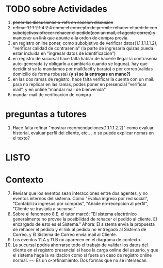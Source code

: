 # TODO sobre Actividades
1. ~~poner las discusiones o-refs en seccion discusion~~
2. ~~refinar 1.1.1.2.1.4.2.4 como el concepto de permitir rehacer el pedido con subobjetivos ofrecer rehacer el pedido(con un mail, el agente correo) y mantener un link que apunte a la orden de compra previa.~~
3. en registro online poner, como subobjetivo de verificar datos(1.1.1.1.1.1.2), "verificar calidad de contrasenia" (la parte de ingresarla quizas pueda estar incluida en "ingresar datos de identificacion")
4. en registro de sucursal hace falta hablar de hacerle llegar la contrasenia auto-generada (y obligarlo a cambiarla cuando se loguea). hay que decidir si se la mandamos por mail(facil y barato) o por correo(validas domicilio de forma robusta) **(y si se la entregas en mano?)**
5. en las dos ramas de registro, hace falta verificar la cuenta con un mail. para no replicar en las ramas, podes poner en presencial "verificar mail", y en online "mandar mail de bienvenida"
6. mandar mail de verificacion de compra

# preguntas a tutores
1.  Hace falta refinar "mostrar recomendaciones(1.1.1.1.2.2)" como evaluar historial, 
    evaluar perfil del cliente, etc.. , o se puede explicar nomas en el texto?

# LISTO
# Contexto
7. Revisar que los eventos sean interacciones entre dos agentes, y no eventos internos del sistema. Como "Evalua ingreso por red social", "Contabiliza ingresos por compras", "Añade no-recepcion al perfil", "Cliente se traslada a sucursal"
8. Sobre el fenomeno 8.E, el tutor marcó: "El sistema electrónico generalmente no provee la posibilidad de rehacer el pedido al cliente. El encargado de esto es el Sistema." 
	Ahora: El sistema envia la propuesta de rehacer el pedido y el link al pedido no entregado al Sistema de Correo. y El Sistema de Correo envia mail al Cliente. 
9. Los eventos 11.A y 11.B no aparecen en el diagrama de contexto. 
10. La sucursal podria ahorrarse todo el trabajo de validar los datos del cliente en el registro presencial si hace la carga online del usuario, y que el sistema haga la validacion como si fuera un caso de registro online normal. ~~ Es un o-refinamiento. Dos formas que no se intersecan. 
